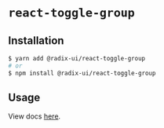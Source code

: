 # `react-toggle-group`

## Installation

```sh
$ yarn add @radix-ui/react-toggle-group
# or
$ npm install @radix-ui/react-toggle-group
```

## Usage

View docs [here](https://radix-ui.com/primitives/docs/components/toggle-group).
